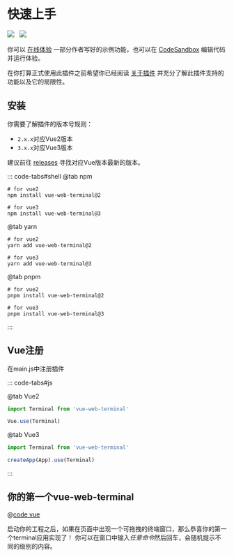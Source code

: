# 快速上手
<img src="https://shields.io/github/package-json/v/tzfun/vue-web-terminal/vue2" style="margin-right: 8px;">
<img src="https://shields.io/github/package-json/v/tzfun/vue-web-terminal/vue3" style="margin-right: 8px;">

你可以 [在线体验](./demo.md) 一部分作者写好的示例功能，也可以在 [CodeSandbox][Online Demo CodeSandbox] 编辑代码并运行体验。

在你打算正式使用此插件之前希望你已经阅读 [关于插件](./about.md) 并充分了解此插件支持的功能以及它的局限性。

## 安装

你需要了解插件的版本号规则：
- `2.x.x`对应Vue2版本
- `3.x.x`对应Vue3版本

建议前往 [releases][Github Releases] 寻找对应Vue版本最新的版本。

::: code-tabs#shell
@tab npm

```shell:no-line-numbers
# for vue2
npm install vue-web-terminal@2

# for vue3
npm install vue-web-terminal@3
```

@tab yarn

```shell:no-line-numbers
# for vue2
yarn add vue-web-terminal@2

# for vue3
yarn add vue-web-terminal@3
```

@tab pnpm

```shell:no-line-numbers
# for vue2
pnpm install vue-web-terminal@2

# for vue3
pnpm install vue-web-terminal@3
```

:::

## Vue注册

在main.js中注册插件

::: code-tabs#js

@tab Vue2

```js
import Terminal from 'vue-web-terminal'

Vue.use(Terminal)
```

@tab Vue3

```js
import Terminal from 'vue-web-terminal'

createApp(App).use(Terminal)
```
:::

## 你的第一个vue-web-terminal

@[code vue](@src/examples/First.vue)

启动你的工程之后，如果在页面中出现一个可拖拽的终端窗口，那么恭喜你的第一个terminal应用实现了！
你可以在窗口中输入*任意命令*然后回车，会随机提示不同的级别的内容。

[Online Demo CodeSandbox]: https://codesandbox.io/s/silly-scooby-l8wk9b
[Github Releases]: https://github.com/tzfun/vue-web-terminal/releases

<CommentService></CommentService>
